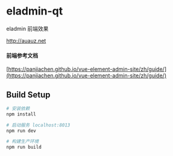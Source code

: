 # eladmin-qt

eladmin 前端效果

http://auauz.net

#### 前端参考文档
[https://panjiachen.github.io/vue-element-admin-site/zh/guide/](https://panjiachen.github.io/vue-element-admin-site/zh/guide/)

## Build Setup
``` bash
# 安装依赖
npm install

# 启动服务 localhost:8013
npm run dev

# 构建生产环境
npm run build
```
